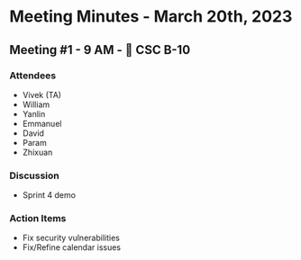 # Meeting Minutes - March 20th, 2023
## Meeting #1 - 9 AM - 📍 CSC B-10
### Attendees
-   Vivek (TA)
-   William
-   Yanlin
-   Emmanuel
-   David
-   Param
-   Zhixuan

### Discussion
- Sprint 4 demo

### Action Items
- Fix security vulnerabilities
- Fix/Refine calendar issues